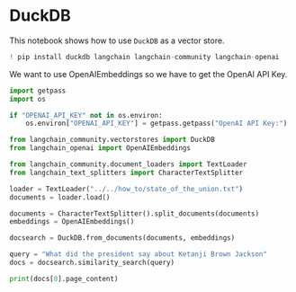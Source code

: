 # DuckDB
This notebook shows how to use `DuckDB` as a vector store.


```python
! pip install duckdb langchain langchain-community langchain-openai
```

We want to use OpenAIEmbeddings so we have to get the OpenAI API Key. 


```python
import getpass
import os

if "OPENAI_API_KEY" not in os.environ:
    os.environ["OPENAI_API_KEY"] = getpass.getpass("OpenAI API Key:")
```


```python
from langchain_community.vectorstores import DuckDB
from langchain_openai import OpenAIEmbeddings
```


```python
from langchain_community.document_loaders import TextLoader
from langchain_text_splitters import CharacterTextSplitter

loader = TextLoader("../../how_to/state_of_the_union.txt")
documents = loader.load()

documents = CharacterTextSplitter().split_documents(documents)
embeddings = OpenAIEmbeddings()
```


```python
docsearch = DuckDB.from_documents(documents, embeddings)

query = "What did the president say about Ketanji Brown Jackson"
docs = docsearch.similarity_search(query)
```


```python
print(docs[0].page_content)
```
